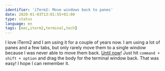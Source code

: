 ```yaml
---
identifier: 'iTerm2: Move windows back to panes'
date: 2020-01-03T13:01:55+01:00
type: status
language: en
tags: [mac,iterm2,terminal,tech]
---
```

I love iTerm2 and I am using it for a couple of years now. I am using a lot of panes and a few tabs, but only rarely move them to a single window because I was never able to move them back. [Until now](http://azaleasays.com/2014/03/05/iterm2-merge-a-pane-back-to-window-or-tab-bar/)! Just hit `command + shift + option` and drag the body for the terminal window back. That was easy! I hope I can remember it.
